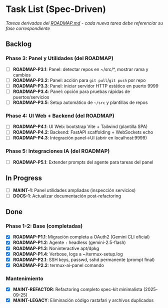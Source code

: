 # Task List (Spec-Driven)

*Tareas derivadas del [ROADMAP.md](./ROADMAP.md) - cada nueva tarea debe referenciar su fase correspondiente*

## Backlog

### Phase 3: Panel y Utilidades (del ROADMAP)

- [ ] **ROADMAP-P3.1**: Panel: detectar repos en ~/src/*, mostrar rama y cambios
- [ ] **ROADMAP-P3.2**: Panel: acción para `git pull`/`git push` por repo  
- [ ] **ROADMAP-P3.3**: Panel: iniciar servidor HTTP estático en puerto 9999
- [ ] **ROADMAP-P3.4**: Panel: opción para pruebas rápidas de puertos/servicios
- [ ] **ROADMAP-P3.5**: Setup automático de `~/src` y plantillas de repos

### Phase 4: UI Web + Backend (del ROADMAP)

- [ ] **ROADMAP-P4.1**: UI Web: bootstrap Vite + Tailwind (plantilla SPA)
- [ ] **ROADMAP-P4.2**: Backend: FastAPI scaffolding + WebSockets echo
- [ ] **ROADMAP-P4.3**: Integración panel→UI (abrir en localhost:9999)

### Phase 5: Integraciones IA (del ROADMAP)

- [ ] **ROADMAP-P5.1**: Extender prompts del agente para tareas del panel

## In Progress

- [ ] **MAINT-1**: Panel utilidades ampliadas (inspección servicios)
- [ ] **DOCS-1**: Actualizar documentación post-refactoring

## Done

### Phase 1-2: Base (completadas)

- [x] **ROADMAP-P1.1**: Migración completa a OAuth2 (Gemini CLI oficial)
- [x] **ROADMAP-P1.2**: Agente `:` headless (gemini-2.5-flash)
- [x] **ROADMAP-P1.3**: Noninteractive apt/dpkg
- [x] **ROADMAP-P1.4**: Verbose, logs a ~/termux-setup.log  
- [x] **ROADMAP-P2.1**: SSH keys, passwd, sshd permanente (prompt final)
- [x] **ROADMAP-P2.2**: termux-ai-panel comando

### Mantenimiento

- [x] **MAINT-REFACTOR**: Refactoring completo spec-kit minimalista (2025-09-25)
- [x] **MAINT-LEGACY**: Eliminación código rastafari y archivos duplicados
